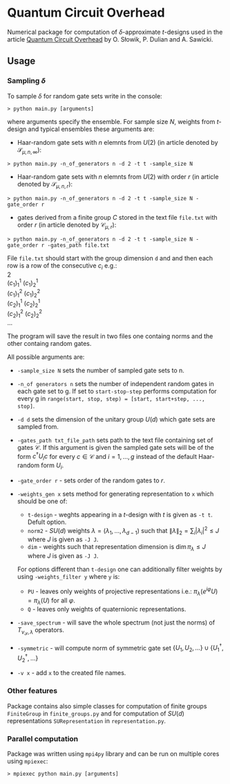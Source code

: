 # Quantum Circuit Overhead
Numerical package for computation of $\delta$-approximate $t$-designs used in the article [Quantum Circuit Overhead](https://arxiv.org/abs/2505.00683) by O. Słowik, P. Dulian and A. Sawicki.
## Usage
### Sampling $\delta$
To sample $\delta$ for random gate sets write in the console:
```console
> python main.py [arguments]
```
where arguments specify the ensemble. For sample size $N$, weights from $t$-design and typical ensembles these arguments are:
- Haar-random gate sets with $n$ elemnts from $U(2)$ (in article denoted by $\mathcal S_{\mu, n, \infty}$):
```console
> python main.py -n_of_generators n -d 2 -t t -sample_size N
```
- Haar-random gate sets with $n$ elemnts from $U(2)$ with order $r$ (in article denoted by $\mathcal S_{\mu, n, r}$):
```console
> python main.py -n_of_generators n -d 2 -t t -sample_size N -gate_order r
```
- gates derived from a finite group $C$ stored in the text file `file.txt`  with order $r$ (in article denoted by $\mathcal C_{\mu, r}$):
```console
> python main.py -n_of_generators n -d 2 -t t -sample_size N -gate_order r -gates_path file.txt
```
File `file.txt` should start with the group dimension `d` and and then each row is a row of the consecutive $c_i$ e.g.:   
2   
$(c_1)^1_1$ $(c_1)^1_2$   
$(c_1)^2_1$ $(c_1)^2_2$   
$(c_2)^1_1$ $(c_2)^1_2$   
$(c_2)^2_1$ $(c_2)^2_2$   
...

The program will save the result in two files one containg norms and the other containg random gates.

All possible arguments are:
- `-sample_size N` sets the number of sampled gate sets to n.
- `-n_of generators n` sets the number of independent random gates in each gate set to g. If set to `start-stop-step` performs computation for every g in `range(start, stop, step) = [start, start+step, ..., stop]`.
- `-d d` sets the dimension of the unitary group $U(d)$ which gate sets are sampled from.
- `-gates_path txt_file_path` sets path to the text file containing set of gates $\mathcal C$. If this argument is given the sampled gate sets will be of the form $c^\dagger U_i c$ for every $c\in\mathcal C$ and $i=1, ..., g$ instead of the default Haar-random form $U_i$.
- `-gate_order r` - sets order of the random gates to $r$.
- `-weights_gen x` sets method for generating representation to `x` which should be one of:
    - `t-design` - weghts appearing in a $t$-design with $t$ is given as `-t t`. Defult option.
    - `norm2` - $SU(d)$ weights $\lambda=(\lambda_1, ..., \lambda_{d-1})$ such that $\|\lambda\|_2 = \sum_i |\lambda_i|^2 \le J$ where $J$ is given as `-J J`.
    - `dim` - weights such that representation dimension is $\dim \pi_\lambda \le J$ where $J$ is given as `-J J`.

    For options different than `t-design` one can additionally filter weights by using `-weights_filter y` where `y` is:
    - `PU` - leaves only weights of projective representations i.e.: $\pi_\lambda(e^{i\varphi}U) = \pi_\lambda(U)$ for all $\varphi$.
    - `Q` - leaves only weights of quaternionic representations.
- `-save_spectrum` - will save the whole spectrum (not just the norms) of $T_{\nu_\mathcal{S}, \lambda}$ operators.
- `-symmetric` - will compute norm of symmetric gate set $\{U_1, U_2, ...\} \cup \{U_1^\dagger, U_2^\dagger, ...\}$
- `-v x` - add `x` to the created file names.
### Other features
Package contains also simple classes for computation of finite groups `FiniteGroup` in `finite_groups.py` and for computation of $SU(d)$ representations `SURepresentation` in `representation.py`.
### Parallel computation
Package was written using `mpi4py` library and can be run on multiple cores using `mpiexec`:
```console
> mpiexec python main.py [arguments]
```